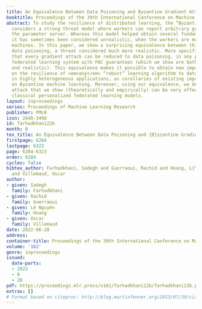 ```yaml
---
title: An Equivalence Between Data Poisoning and Byzantine Gradient Attacks
booktitle: Proceedings of the 39th International Conference on Machine Learning
abstract: To study the resilience of distributed learning, the “Byzantine" literature
  considers a strong threat model where workers can report arbitrary gradients to
  the parameter server. Whereas this model helped obtain several fundamental results,
  it has sometimes been considered unrealistic, when the workers are mostly trustworthy
  machines. In this paper, we show a surprising equivalence between this model and
  data poisoning, a threat considered much more realistic. More specifically, we prove
  that every gradient attack can be reduced to data poisoning, in any personalized
  federated learning system with PAC guarantees (which we show are both desirable
  and realistic). This equivalence makes it possible to obtain new impossibility results
  on the resilience of <em>any</em> “robust” learning algorithm to data poisoning
  in highly heterogeneous applications, as corollaries of existing impossibility theorems
  on Byzantine machine learning. Moreover, using our equivalence, we derive a practical
  attack that we show (theoretically and empirically) can be very effective against
  classical personalized federated learning models.
layout: inproceedings
series: Proceedings of Machine Learning Research
publisher: PMLR
issn: 2640-3498
id: farhadkhani22b
month: 0
tex_title: An Equivalence Between Data Poisoning and {B}yzantine Gradient Attacks
firstpage: 6284
lastpage: 6323
page: 6284-6323
order: 6284
cycles: false
bibtex_author: Farhadkhani, Sadegh and Guerraoui, Rachid and Hoang, L{\^e} Nguy{\^e}n
  and Villemaud, Oscar
author:
- given: Sadegh
  family: Farhadkhani
- given: Rachid
  family: Guerraoui
- given: Lê Nguyên
  family: Hoang
- given: Oscar
  family: Villemaud
date: 2022-06-28
address:
container-title: Proceedings of the 39th International Conference on Machine Learning
volume: '162'
genre: inproceedings
issued:
  date-parts:
  - 2022
  - 6
  - 28
pdf: https://proceedings.mlr.press/v162/farhadkhani22b/farhadkhani22b.pdf
extras: []
# Format based on citeproc: http://blog.martinfenner.org/2013/07/30/citeproc-yaml-for-bibliographies/
---
```


